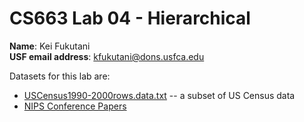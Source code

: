 # CS663 Lab 04 - Hierarchical

**Name**: Kei Fukutani  
**USF email address**: kfukutani@dons.usfca.edu  


Datasets for this lab are:

* [USCensus1990-2000rows.data.txt](USCensus1990-2000rows.data.txt) -- a subset of US Census data
* [NIPS Conference Papers](https://archive.ics.uci.edu/ml/datasets/NIPS+Conference+Papers+1987-2015#)
